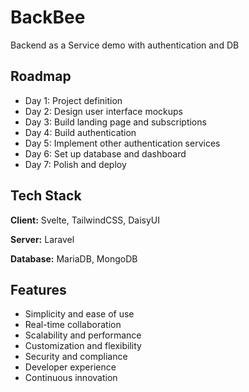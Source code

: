 
# BackBee

Backend as a Service demo with authentication and DB




## Roadmap

- Day 1: Project definition
- Day 2: Design user interface mockups
- Day 3: Build landing page and subscriptions
- Day 4: Build authentication
- Day 5: Implement other authentication services
- Day 6: Set up database and dashboard
- Day 7: Polish and deploy


## Tech Stack

**Client:** Svelte, TailwindCSS, DaisyUI

**Server:** Laravel

**Database:** MariaDB, MongoDB




## Features

- Simplicity and ease of use
- Real-time collaboration
- Scalability and performance
- Customization and flexibility
- Security and compliance
- Developer experience
- Continuous innovation
